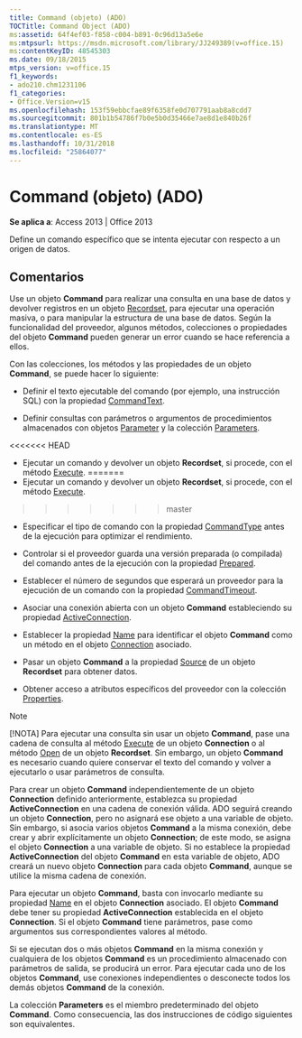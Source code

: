 ```yaml
---
title: Command (objeto) (ADO)
TOCTitle: Command Object (ADO)
ms:assetid: 64f4ef03-f858-c004-b891-0c96d13a5e6e
ms:mtpsurl: https://msdn.microsoft.com/library/JJ249389(v=office.15)
ms:contentKeyID: 48545303
ms.date: 09/18/2015
mtps_version: v=office.15
f1_keywords:
- ado210.chm1231106
f1_categories:
- Office.Version=v15
ms.openlocfilehash: 153f59ebbcfae89f6358fe0d707791aab8a8cdd7
ms.sourcegitcommit: 801b1b54786f7b0e5b0d35466e7ae8d1e840b26f
ms.translationtype: MT
ms.contentlocale: es-ES
ms.lasthandoff: 10/31/2018
ms.locfileid: "25864077"
---
```

# <a name="command-object-ado"></a>Command (objeto) (ADO)


**Se aplica a**: Access 2013 | Office 2013

Define un comando específico que se intenta ejecutar con respecto a un origen de datos.

## <a name="remarks"></a>Comentarios

Use un objeto **Command** para realizar una consulta en una base de datos y devolver registros en un objeto [Recordset](recordset-object-ado.md), para ejecutar una operación masiva, o para manipular la estructura de una base de datos. Según la funcionalidad del proveedor, algunos métodos, colecciones o propiedades del objeto **Command** pueden generar un error cuando se hace referencia a ellos.

Con las colecciones, los métodos y las propiedades de un objeto **Command**, se puede hacer lo siguiente:

  - Definir el texto ejecutable del comando (por ejemplo, una instrucción SQL) con la propiedad [CommandText](commandtext-property-ado.md).

  - Definir consultas con parámetros o argumentos de procedimientos almacenados con objetos [Parameter](parameter-object-ado.md) y la colección [Parameters](parameters-collection-ado.md).

<<<<<<< HEAD
  - Ejecutar un comando y devolver un objeto **Recordset**, si procede, con el método [Execute](https://msdn.microsoft.com/library/jj248785\(v=office.15\)).
=======
  - Ejecutar un comando y devolver un objeto **Recordset**, si procede, con el método [Execute](https://docs.microsoft.com/office/vba/access/concepts/miscellaneous/execute-method-ado-command).
>>>>>>> master

  - Especificar el tipo de comando con la propiedad [CommandType](commandtype-property-ado.md) antes de la ejecución para optimizar el rendimiento.

  - Controlar si el proveedor guarda una versión preparada (o compilada) del comando antes de la ejecución con la propiedad [Prepared](prepared-property-ado.md).

  - Establecer el número de segundos que esperará un proveedor para la ejecución de un comando con la propiedad [CommandTimeout](commandtimeout-property-ado.md).

  - Asociar una conexión abierta con un objeto **Command** estableciendo su propiedad [ActiveConnection](activeconnection-property-ado.md).

  - Establecer la propiedad [Name](name-property-ado.md) para identificar el objeto **Command** como un método en el objeto [Connection](connection-object-ado.md) asociado.

  - Pasar un objeto **Command** a la propiedad [Source](source-property-ado-recordset.md) de un objeto **Recordset** para obtener datos.

  - Obtener acceso a atributos específicos del proveedor con la colección [Properties](properties-collection-ado.md).

> [!NOTE]
> [!NOTA] Para ejecutar una consulta sin usar un objeto **Command**, pase una cadena de consulta al método [Execute](https://docs.microsoft.com/office/vba/access/concepts/miscellaneous/execute-method-ado-connection) de un objeto **Connection** o al método [Open](open-method-ado-recordset.md) de un objeto **Recordset**. Sin embargo, un objeto **Command** es necesario cuando quiere conservar el texto del comando y volver a ejecutarlo o usar parámetros de consulta.

Para crear un objeto **Command** independientemente de un objeto **Connection** definido anteriormente, establezca su propiedad **ActiveConnection** en una cadena de conexión válida. ADO seguirá creando un objeto **Connection**, pero no asignará ese objeto a una variable de objeto. Sin embargo, si asocia varios objetos **Command** a la misma conexión, debe crear y abrir explícitamente un objeto **Connection**; de este modo, se asigna el objeto **Connection** a una variable de objeto. Si no establece la propiedad **ActiveConnection** del objeto **Command** en esta variable de objeto, ADO creará un nuevo objeto **Connection** para cada objeto **Command**, aunque se utilice la misma cadena de conexión.

Para ejecutar un objeto **Command**, basta con invocarlo mediante su propiedad [Name](name-property-ado.md) en el objeto **Connection** asociado. El objeto **Command** debe tener su propiedad **ActiveConnection** establecida en el objeto **Connection**. Si el objeto **Command** tiene parámetros, pase como argumentos sus correspondientes valores al método.

Si se ejecutan dos o más objetos **Command** en la misma conexión y cualquiera de los objetos **Command** es un procedimiento almacenado con parámetros de salida, se producirá un error. Para ejecutar cada uno de los objetos **Command**, use conexiones independientes o desconecte todos los demás objetos **Command** de la conexión.

La colección **Parameters** es el miembro predeterminado del objeto **Command**. Como consecuencia, las dos instrucciones de código siguientes son equivalentes.

